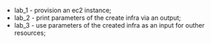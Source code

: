 * lab_1 - provision an ec2 instance;
* lab_2 - print parameters of the create infra via an output;
* lab_3 - use parameters of the created infra as an input for outher resources;

